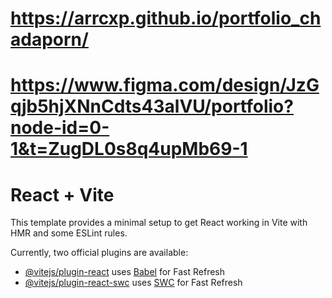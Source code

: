# https://arrcxp.github.io/portfolio_chadaporn/

# https://www.figma.com/design/JzGqjb5hjXNnCdts43alVU/portfolio?node-id=0-1&t=ZugDL0s8q4upMb69-1

# React + Vite

This template provides a minimal setup to get React working in Vite with HMR and some ESLint rules.

Currently, two official plugins are available:

- [@vitejs/plugin-react](https://github.com/vitejs/vite-plugin-react/blob/main/packages/plugin-react/README.md) uses [Babel](https://babeljs.io/) for Fast Refresh
- [@vitejs/plugin-react-swc](https://github.com/vitejs/vite-plugin-react-swc) uses [SWC](https://swc.rs/) for Fast Refresh
